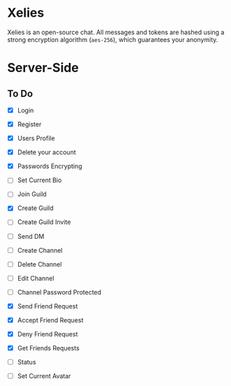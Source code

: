 # Xelies
Xelies is an open-source chat. All messages and tokens are hashed using a strong encryption algorithm (`aes-256`), which guarantees your anonymity.

# Server-Side

## To Do

- [X] Login
- [X] Register
- [X] Users Profile
- [X] Delete your account
- [X] Passwords Encrypting
- [ ] Set Current Bio
- [ ] Join Guild
- [X] Create Guild
- [ ] Create Guild Invite
- [ ] Send DM 
- [ ] Create Channel
- [ ] Delete Channel
- [ ] Edit Channel
- [ ] Channel Password Protected
- [X] Send Friend Request
- [X] Accept Friend Request
- [X] Deny Friend Request
- [X] Get Friends Requests
- [ ] Status
- [ ] Set Current Avatar


